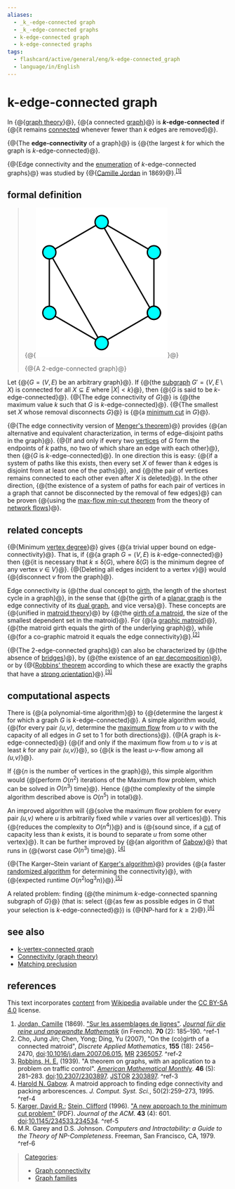 ```yaml
---
aliases:
  - _k_-edge-connected graph
  - _k_-edge-connected graphs
  - k-edge-connected graph
  - k-edge-connected graphs
tags:
  - flashcard/active/general/eng/k-edge-connected_graph
  - language/in/English
---
```


# k-edge-connected graph

In {@{[graph theory](graph%20theory.md)}@}, {@{a connected [graph](graph%20(discrete%20mathematics).md)}@} is ___k_-edge-connected__ if {@{it remains [connected](connectivity%20(graph%20theory).md) whenever fewer than _k_ edges are removed}@}. <!--SR:!2026-01-14,290,330!2025-12-06,259,330!2025-10-16,200,310-->

{@{The __edge-connectivity__ of a graph}@} is {@{the largest _k_ for which the graph is _k_-edge-connected}@}. <!--SR:!2026-01-20,294,330!2027-08-04,715,330-->

{@{Edge connectivity and the [enumeration](graph%20enumeration.md) of _k_-edge-connected graphs}@} was studied by {@{[Camille Jordan](Camille%20Jordan.md) in 1869}@}.<sup>[\[1\]](#^ref-1)</sup> <!--SR:!2026-12-10,492,310!2027-01-15,494,250-->

## formal definition

> {@{![A 2-edge-connected graph](../../archives/Wikimedia%20Commons/2-edge%20connected%20graph.svg)}@}
>
> {@{A 2-edge-connected graph}@} <!--SR:!2026-01-14,290,330!2026-01-14,290,330-->

Let {@{$G=(V,E)$ be an arbitrary graph}@}. If {@{the [subgraph](glossary%20of%20graph%20theory.md#subgraphs) $G'=(V,E\setminus X)$ is connected for all $X\subseteq E$ where $|X|<k$}@}, then {@{_G_ is said to be _k_-edge-connected}@}. {@{The edge connectivity of $G$}@} is {@{the maximum value _k_ such that _G_ is _k_-edge-connected}@}. {@{The smallest set _X_ whose removal disconnects _G_}@} is {@{a [minimum cut](minimum%20cut.md) in _G_}@}. <!--SR:!2025-12-10,262,330!2027-01-23,550,310!2025-12-22,272,330!2025-12-15,266,330!2025-10-16,200,310!2028-02-06,850,330!2025-11-29,253,330-->

{@{The edge connectivity version of [Menger's theorem](Menger's%20theorem.md)}@} provides {@{an alternative and equivalent characterization, in terms of edge-disjoint paths in the graph}@}. {@{If and only if every two [vertices](vertex%20(graph%20theory).md) of _G_ form the endpoints of _k_ paths, no two of which share an edge with each other}@}, then {@{_G_ is _k_-edge-connected}@}. In one direction this is easy: {@{if a system of paths like this exists, then every set _X_ of fewer than _k_ edges is disjoint from at least one of the paths}@}, and {@{the pair of vertices remains connected to each other even after _X_ is deleted}@}. In the other direction, {@{the existence of a system of paths for each pair of vertices in a graph that cannot be disconnected by the removal of few edges}@} can be proven {@{using the [max-flow min-cut theorem](max-flow%20min-cut%20theorem.md) from the theory of [network flows](flow%20network.md)}@}. <!--SR:!2027-10-18,775,330!2027-01-28,551,310!2026-08-06,385,290!2025-12-31,278,330!2026-01-19,293,330!2026-01-20,294,330!2027-01-14,542,310!2027-10-24,779,330-->

## related concepts

{@{Minimum [vertex degree](degree%20(graph%20theory).md)}@} gives {@{a trivial upper bound on edge-connectivity}@}. That is, if {@{a graph $G=(V,E)$ is _k_-edge-connected}@} then {@{it is necessary that _k_ ≤ δ\(_G_\), where δ\(_G_\) is the minimum degree of any vertex _v_ ∈ _V_}@}. {@{Deleting all edges incident to a vertex _v_}@} would {@{disconnect _v_ from the graph}@}. <!--SR:!2025-12-16,267,330!2025-10-16,200,310!2025-12-01,255,330!2027-05-03,581,310!2025-11-28,252,330!2028-01-03,835,330-->

Edge connectivity is {@{the dual concept to [girth](girth%20(graph%20theory).md), the length of the shortest cycle in a graph}@}, in the sense that {@{the girth of a [planar graph](planar%20graph.md) is the edge connectivity of its [dual graph](dual%20graph.md), and vice versa}@}. These concepts are {@{unified in [matroid theory](matroid.md)}@} by {@{the [girth of a matroid](matroid%20girth.md), the size of the smallest dependent set in the matroid}@}. For {@{a [graphic matroid](graphic%20matroid.md)}@}, {@{the matroid girth equals the girth of the underlying graph}@}, while {@{for a co-graphic matroid it equals the edge connectivity}@}.<sup>[\[2\]](#^ref-2)</sup> <!--SR:!2027-10-26,780,330!2025-12-01,212,270!2027-08-19,730,330!2027-01-22,479,270!2026-01-19,293,330!2025-12-19,214,270!2026-12-30,512,290-->

{@{The 2-edge-connected graphs}@} can also be characterized by {@{the absence of [bridges](bridge%20(graph%20theory).md)}@}, by {@{the existence of an [ear decomposition](ear%20decomposition.md)}@}, or by {@{[Robbins' theorem](Robbins'%20theorem.md) according to which these are exactly the graphs that have a [strong orientation](strong%20orientation.md)}@}.<sup>[\[3\]](#^ref-3)</sup> <!--SR:!2025-12-11,263,330!2026-01-20,294,330!2026-01-20,294,330!2025-12-08,203,250-->

## computational aspects

There is {@{a polynomial-time algorithm}@} to {@{determine the largest _k_ for which a graph _G_ is _k_-edge-connected}@}. A simple algorithm would, {@{for every pair _\(u,v\)_, determine the [maximum flow](maximum%20flow%20problem.md) from _u_ to _v_ with the capacity of all edges in _G_ set to 1 for both directions}@}. {@{A graph is _k_-edge-connected}@} {@{if and only if the maximum flow from _u_ to _v_ is at least _k_ for any pair _\(u,v\)_}@}, so {@{_k_ is the least _u-v_-flow among all _\(u,v\)_}@}. <!--SR:!2025-12-02,255,330!2025-12-22,271,330!2025-12-20,270,330!2025-10-17,201,310!2025-12-19,269,330!2026-01-20,294,330-->

If {@{_n_ is the number of vertices in the graph}@}, this simple algorithm would {@{perform $O(n^{2})$ iterations of the Maximum flow problem, which can be solved in $O(n^{3})$ time}@}. Hence {@{the complexity of the simple algorithm described above is $O(n^{5})$ in total}@}. <!--SR:!2026-01-08,285,330!2028-01-28,843,330!2025-12-11,263,330-->

An improved algorithm will {@{solve the maximum flow problem for every pair _\(u,v\)_ where _u_ is arbitrarily fixed while _v_ varies over all vertices}@}. This {@{reduces the complexity to $O(n^{4})$}@} and is {@{sound since, if a [cut](cut%20(graph%20theory).md) of capacity less than _k_ exists, it is bound to separate _u_ from some other vertex}@}. It can be further improved by {@{an algorithm of [Gabow](Harold%20N.%20Gabow.md)}@} that runs in {@{worst case $O(n^{3})$ time}@}. <sup>[\[4\]](#^ref-4)</sup> <!--SR:!2025-12-28,276,330!2025-12-05,258,330!2027-06-10,610,310!2026-10-24,490,310!2026-08-16,437,310-->

{@{The Karger–Stein variant of [Karger's algorithm](Karger's%20algorithm.md)}@} provides {@{a faster [randomized algorithm](randomized%20algorithm.md) for determining the connectivity}@}, with {@{expected runtime $O(n^{2}\log ^{3}n)$}@}.<sup>[\[5\]](#^ref-5)</sup> <!--SR:!2025-12-27,233,250!2025-12-18,268,330!2026-03-30,229,210-->

A related problem: finding {@{the minimum _k_-edge-connected spanning subgraph of _G_}@} \(that is: select {@{as few as possible edges in _G_ that your selection is _k_-edge-connected}@}\) is {@{NP-hard for $k\geq 2$}@}.<sup>[\[6\]](#^ref-6)</sup> <!--SR:!2026-10-12,370,230!2027-12-09,805,330!2025-09-25,4,333-->

## see also

- [k-vertex-connected graph](k-vertex-connected%20graph.md)
- [Connectivity \(graph theory\)](connectivity%20(graph%20theory).md)
- [Matching preclusion](matching%20preclusion.md)

## references

This text incorporates [content](https://en.wikipedia.org/wiki/k-edge-connected_graph) from [Wikipedia](Wikipedia.md) available under the [CC BY-SA 4.0](https://creativecommons.org/licenses/by-sa/4.0/) license.

1. <a id="CITEREFJordan1869"></a> [Jordan, Camille](Camille%20Jordan.md) \(1869\). ["Sur les assemblages de lignes"](http://resolver.sub.uni-goettingen.de/purl?GDZPPN002153998). _[Journal für die reine und angewandte Mathematik](Crelle's%20Journal.md)_ \(in French\). __70__ \(2\): 185–190. <a id="^ref-1"></a>^ref-1
2. <a id="CITEREFChoChenDing2007"></a> Cho, Jung Jin; Chen, Yong; Ding, Yu \(2007\), "On the \(co\)girth of a connected matroid", _Discrete Applied Mathematics_, __155__ \(18\): 2456–2470, [doi](digital%20object%20identifier.md):[10.1016/j.dam.2007.06.015](https://doi.org/10.1016%2Fj.dam.2007.06.015), [MR](Mathematical%20Reviews.md) [2365057](https://mathscinet.ams.org/mathscinet-getitem?mr=2365057). <a id="^ref-2"></a>^ref-2
3. <a id="CITEREFRobbins1939"></a> [Robbins, H. E.](Herbert%20Robbins.md) \(1939\). "A theorem on graphs, with an application to a problem on traffic control". _[American Mathematical Monthly](The%20American%20Mathematical%20Monthly.md)_. __46__ \(5\): 281–283. [doi](digital%20object%20identifier.md):[10.2307/2303897](https://doi.org/10.2307%2F2303897). [JSTOR](JSTOR.md#content) [2303897](https://www.jstor.org/stable/2303897). <a id="^ref-3"></a>^ref-3
4. [Harold N. Gabow](Harold%20N.%20Gabow.md). A matroid approach to finding edge connectivity and packing arborescences. _J. Comput. Syst. Sci._, 50\(2\):259–273, 1995. <a id="^ref-4"></a>^ref-4
5. <a id="CITEREFKargerStein1996"></a> [Karger, David R.](David%20Karger.md); [Stein, Clifford](Clifford%20Stein.md) \(1996\). ["A new approach to the minimum cut problem"](http://www.columbia.edu/~cs2035/courses/ieor6614.S09/Contraction.pdf) \(PDF\). _Journal of the ACM_. __43__ \(4\): 601. [doi](digital%20object%20identifier.md):[10.1145/234533.234534](https://doi.org/10.1145%2F234533.234534). <a id="^ref-5"></a>^ref-5
6. M.R. Garey and D.S. Johnson. _Computers and Intractability: a Guide to the Theory of NP-Completeness_. Freeman, San Francisco, CA, 1979. <a id="^ref-6"></a>^ref-6

> [Categories](https://en.wikipedia.org/wiki/Help:Category):
>
> - [Graph connectivity](https://en.wikipedia.org/wiki/Category:Graph%20connectivity)
> - [Graph families](https://en.wikipedia.org/wiki/Category:Graph%20families)

